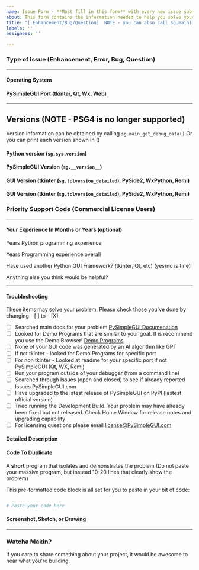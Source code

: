```yaml
---
name: Issue Form - **Must fill in this form** with every new issue submitted. 
about: This form contains the information needed to help you solve your problem
title: "[ Enhancement/Bug/Question]  NOTE - you can also call sg.main() or sg.main_open_github_issue() to post an issue"
labels: ''
assignees: ''

---
```


### Type of Issue (Enhancement, Error, Bug, Question)


----------------------------------------

#### Operating System



#### PySimpleGUI Port (tkinter, Qt, Wx, Web)



----------------------------------------

## Versions (NOTE - PSG4 is no longer supported)

Version information can be obtained by calling `sg.main_get_debug_data()`
Or you can print each version shown in ()


#### Python version (`sg.sys.version`)



#### PySimpleGUI Version (`sg.__version__`)


#### GUI Version  (tkinter (`sg.tclversion_detailed`), PySide2, WxPython, Remi)


#### GUI Version  (tkinter (`sg.tclversion_detailed`), PySide2, WxPython, Remi)


### Priority Support Code (Commercial License Users)



---------------------

#### Your Experience In Months or Years (optional)

Years Python programming experience

Years Programming experience overall

Have used another Python GUI Framework? (tkinter, Qt, etc) (yes/no is fine)

Anything else you think would be helpful?


---------------------

#### Troubleshooting

These items may solve your problem. Please check those you've done by changing - [ ] to - [X]

- [ ] Searched main docs for your problem [PySimpleGUI Documenation](https://docs.PySimpleGUI.com)
- [ ] Looked for Demo Programs that are similar to your goal. It is recommend you use the Demo Browser! [Demo Programs](Demos.PySimpleGUI.com)
- [ ] None of your GUI code was generated by an AI algorithm like GPT
- [ ] If not tkinter - looked for Demo Programs for specific port
- [ ] For non tkinter - Looked at readme for your specific port if not PySimpleGUI (Qt, WX, Remi)
- [ ] Run your program outside of your debugger (from a command line)
- [ ] Searched through Issues (open and closed) to see if already reported Issues.PySimpleGUI.com
- [ ] Have upgraded to the latest release of PySimpleGUI on PyPI (lastest official version)
- [ ] Tried running the Development Build.  Your problem may have already been fixed but not released. Check Home Window for release notes and upgrading capability
- [ ] For licensing questions please email license@PySimpleGUI.com

#### Detailed Description




#### Code To Duplicate

A **short** program that isolates and demonstrates the problem (Do not paste your massive program, but instead 10-20 lines that clearly show the problem)

This pre-formatted code block is all set for you to paste in your bit of code:

```python

# Paste your code here


```

#### Screenshot, Sketch, or Drawing

---------------------

### Watcha Makin?

If you care to share something about your project, it would be awesome to hear what you're building.
